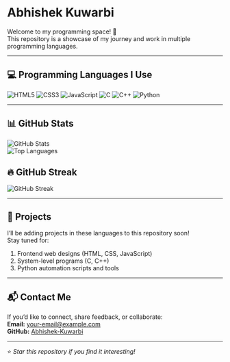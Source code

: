# Abhishek Kuwarbi

Welcome to my programming space! 🚀  
This repository is a showcase of my journey and work in multiple programming languages.

---

## 💻 Programming Languages I Use
![HTML5](https://img.shields.io/badge/html5-%23E34F26.svg?style=flat-square&logo=html5&logoColor=white)
![CSS3](https://img.shields.io/badge/css3-%231572B6.svg?style=flat-square&logo=css3&logoColor=white)
![JavaScript](https://img.shields.io/badge/javascript-%23323330.svg?style=flat-square&logo=javascript&logoColor=%23F7DF1E)
![C](https://img.shields.io/badge/c-%2300599C.svg?style=flat-square&logo=c&logoColor=white)
![C++](https://img.shields.io/badge/c++-%2300599C.svg?style=flat-square&logo=c%2B%2B&logoColor=white)
![Python](https://img.shields.io/badge/python-%233776AB.svg?style=flat-square&logo=python&logoColor=white)



---

## 📊 GitHub Stats

![GitHub Stats](https://github-readme-stats.vercel.app/api?username=abhi63954&show_icons=true&theme=radical)  
![Top Languages](https://github-readme-stats.vercel.app/api/top-langs/?username=abhi63954&layout=compact&theme=radical)  
## 🔥 GitHub Streak
![GitHub Streak](https://streak-stats.demolab.com?user=abhi63954&theme=radical)


---

## 📂 Projects
I’ll be adding projects in these languages to this repository soon!  
Stay tuned for:

1. Frontend web designs (HTML, CSS, JavaScript)
2. System-level programs (C, C++)
3. Python automation scripts and tools

---

## 📬 Contact Me
If you’d like to connect, share feedback, or collaborate:  
**Email:** your-email@example.com  
**GitHub:** [Abhishek-Kuwarbi](https://github.com/abhishek-kuwarbi)

---
⭐ _Star this repository if you find it interesting!_
